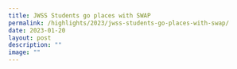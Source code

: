 ```yaml
---
title: JWSS Students go places with SWAP
permalink: /highlights/2023/jwss-students-go-places-with-swap/
date: 2023-01-20
layout: post
description: ""
image: ""
---
```

